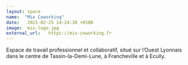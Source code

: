 ```yaml
---
layout: space
name:  "Mix Coworking"
date:   2021-02-25 14:24:38 +0100
image:  mix-logo.jpg
external_url:   https://mix-coworking.fr
---
```

Espace de travail professionnel et collaboratif, situé sur l’Ouest Lyonnais dans le centre de Tassin-la-Demi-Lune, à Francheville et à Ecully.

